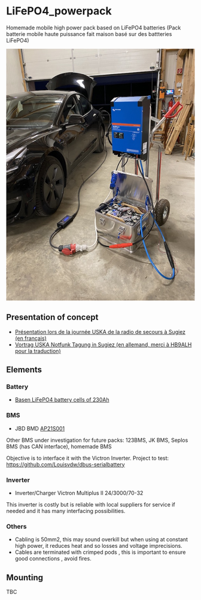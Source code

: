 # LiFePO4_powerpack
Homemade mobile high power pack based on LiFePO4 batteries (Pack batterie mobile haute puissance fait maison basé sur des battteries LiFePO4)

![Mobile power pack](./mobile_battery_pack.jpeg)

## Presentation of concept

* [Présentation lors de la journée USKA de la radio de secours à Sugiez (en français)](battery_pack_public_fr.pdf)
* [Vortrag USKA Notfunk Tagung in Sugiez (en allemand, merci à HB9ALH pour la traduction)](battery_pack_public_de.pdf)

## Elements

### Battery

* [Basen LiFePO4 battery cells of 230Ah](https://www.basengreen.com/product/eve-230ah-lifepo4-battery/)

### BMS

* JBD BMD [AP21S001](https://jiabaidabms.com/products/jbd-smart-bms-8s-24v-100a-lithium-battery-protection-circuit-board-with-passive-balance-temp-sensor)

Other BMS under investigation for future packs: 123BMS, JK BMS, Seplos BMS (has CAN interface), homemade BMS

Objective is to interface it with the Victron Inverter. 
Project to test: https://github.com/Louisvdw/dbus-serialbattery 

### Inverter

* Inverter/Charger Victron Multiplus II 24/3000/70-32

This inverter is costly but is reliable with local suppliers for service if needed and it has many interfacing possibilities.

### Others

* Cabling is 50mm2, this may sound overkill but when using at constant high power, it reduces heat and so losses and voltage imprecisions.
* Cables are terminated with crimped pods , this is important to ensure good connections , avoid fires.

## Mounting

TBC
